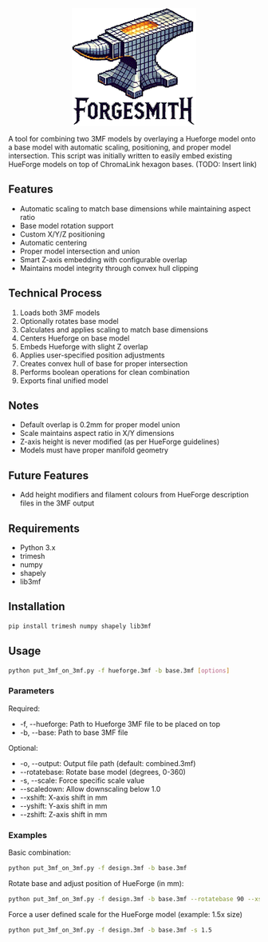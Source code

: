<p align="center">
  <img src="img\forgesmith_logo_white_small_v2.gif" alt="ForgeSmith Logo">
</p>

A tool for combining two 3MF models by overlaying a Hueforge model onto a base model with automatic scaling, positioning, and proper model intersection.
This script was initially written to easily embed existing HueForge models on top of ChromaLink hexagon bases. (TODO: Insert link)

## Features
- Automatic scaling to match base dimensions while maintaining aspect ratio
- Base model rotation support
- Custom X/Y/Z positioning
- Automatic centering
- Proper model intersection and union
- Smart Z-axis embedding with configurable overlap
- Maintains model integrity through convex hull clipping

## Technical Process
1. Loads both 3MF models
2. Optionally rotates base model
3. Calculates and applies scaling to match base dimensions
4. Centers Hueforge on base model
5. Embeds Hueforge with slight Z overlap
6. Applies user-specified position adjustments
7. Creates convex hull of base for proper intersection
8. Performs boolean operations for clean combination
9. Exports final unified model

## Notes
- Default overlap is 0.2mm for proper model union
- Scale maintains aspect ratio in X/Y dimensions
- Z-axis height is never modified (as per HueForge guidelines)
- Models must have proper manifold geometry

## Future Features
- Add height modifiers and filament colours from HueForge description files in the 3MF output

## Requirements
- Python 3.x
- trimesh
- numpy
- shapely
- lib3mf

## Installation
```bash
pip install trimesh numpy shapely lib3mf
```

## Usage
```bash
python put_3mf_on_3mf.py -f hueforge.3mf -b base.3mf [options]
```

### Parameters
Required:
- -f, --hueforge: Path to Hueforge 3MF file to be placed on top
- -b, --base: Path to base 3MF file

Optional:
- -o, --output: Output file path (default: combined.3mf)
- --rotatebase: Rotate base model (degrees, 0-360)
- -s, --scale: Force specific scale value
- --scaledown: Allow downscaling below 1.0
- --xshift: X-axis shift in mm
- --yshift: Y-axis shift in mm
- --zshift: Z-axis shift in mm

### Examples
Basic combination:
```bash
python put_3mf_on_3mf.py -f design.3mf -b base.3mf
```

Rotate base and adjust position of HueForge (in mm):
```bash
python put_3mf_on_3mf.py -f design.3mf -b base.3mf --rotatebase 90 --xshift 5 --zshift 0.5
```

Force a user defined scale for the HueForge model (example: 1.5x size)
```bash
python put_3mf_on_3mf.py -f design.3mf -b base.3mf -s 1.5
```